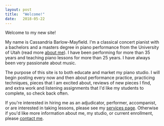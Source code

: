 ```yaml
---
layout: post
title:  "Welcome!"
date:   2018-05-22
---
```


<p class="intro"><span class="dropcap">W</span>elcome to my new site!</p>

<p>My name is Cassandria Barlow-Mayfield.  I'm a classical concert pianist with a bachelors and a masters degree in piano performance from the University of Utah (read more <a href="https://pianobycassie.com/bio/">about me</a>).  I have been performing for more than 35 years and teaching piano lessons for more than 25 years. I have always been very passionate about music.</p>

<p>The purpose of this site is to both educate and market my piano studio. I will begin posting every now and then about performance practice, practicing techniques, pieces that I am excited about, reviews of new pieces I find, and extra work and listening assignments that I'd like my students to complete, so check back often.</p>

<p>If you're interested in hiring me as an adjudicator, performer, accompanist, or are interested in taking lessons, please see my <a href="https://pianobycassie.com/services/">services page</a>.  Otherwise if you'd like more information about me, my studio, or current enrollment, please <a href="https://pianobycassie.com/contact/">contact me</a>.</p>
